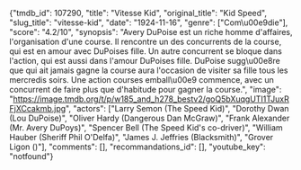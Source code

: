 {"tmdb_id": 107290, "title": "Vitesse Kid", "original_title": "Kid Speed", "slug_title": "vitesse-kid", "date": "1924-11-16", "genre": ["Com\u00e9die"], "score": "4.2/10", "synopsis": "Avery DuPoise est un riche homme d'affaires, l'organisation d'une course. Il rencontre un des concurrents de la course, qui est en amour avec DuPoises fille. Un autre concurrent se bloque dans l'action, qui est aussi dans l'amour DuPoises fille. DuPoise sugg\u00e8re que qui ait jamais gagne la course aura l'occasion de visiter sa fille tous les mercredis soirs. Une action courses emball\u00e9 commence, avec un concurrent de faire plus que d'habitude pour gagner la course.", "image": "https://image.tmdb.org/t/p/w185_and_h278_bestv2/goQ5bXuqgUTI1TJuxRFjXCcakmb.jpg", "actors": ["Larry Semon (The Speed Kid)", "Dorothy Dwan (Lou DuPoise)", "Oliver Hardy (Dangerous Dan McGraw)", "Frank Alexander (Mr. Avery DuPoys)", "Spencer Bell (The Speed Kid's co-driver)", "William Hauber (Sheriff Phil O'Delfa)", "James J. Jeffries (Blacksmith)", "Grover Ligon ()"], "comments": [], "recommandations_id": [], "youtube_key": "notfound"}